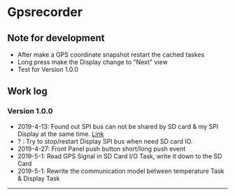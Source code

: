 # Gpsrecorder

## Note for development
- After make a GPS coordinate snapshot restart the cached taskes
- Long press make the Display change to "Next" view
- Test for Version 1.0.0

## Work log

### Version 1.0.0
- 2019-4-13: Found out SPI bus can not be shared by SD card & my SPI Display at the same time. [Link](https://esp32.com/viewtopic.php?f=2&t=10127)
- ? : Try to stop/restart Display SPI bus when need SD card IO.
- 2019-4-27: Front Panel push button short/long push event
- 2019-5-1: Read GPS Signal in SD Card I/O Task, write it down to the SD Card
- 2019-5-1: Rewrite the communication model between temperature Task & Display Task
----

